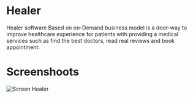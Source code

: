 # Healer
Healer
software Based on on-Demand business model is a door-way to improve healthcare experience for patients with providing a medical services such as find the best doctors, read real reviews and book appointment.

# Screenshoots

![Screen Healer](https://user-images.githubusercontent.com/49656607/91983018-5f82b680-ed2b-11ea-846a-b0e546114960.jpg)

